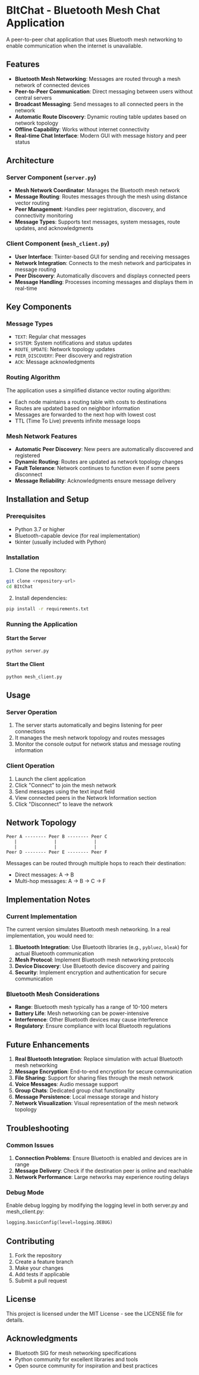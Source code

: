 # BItChat - Bluetooth Mesh Chat Application

A peer-to-peer chat application that uses Bluetooth mesh networking to enable communication when the internet is unavailable.

## Features

- **Bluetooth Mesh Networking**: Messages are routed through a mesh network of connected devices
- **Peer-to-Peer Communication**: Direct messaging between users without central servers
- **Broadcast Messaging**: Send messages to all connected peers in the network
- **Automatic Route Discovery**: Dynamic routing table updates based on network topology
- **Offline Capability**: Works without internet connectivity
- **Real-time Chat Interface**: Modern GUI with message history and peer status

## Architecture

### Server Component (`server.py`)
- **Mesh Network Coordinator**: Manages the Bluetooth mesh network
- **Message Routing**: Routes messages through the mesh using distance vector routing
- **Peer Management**: Handles peer registration, discovery, and connectivity monitoring
- **Message Types**: Supports text messages, system messages, route updates, and acknowledgments

### Client Component (`mesh_client.py`)
- **User Interface**: Tkinter-based GUI for sending and receiving messages
- **Network Integration**: Connects to the mesh network and participates in message routing
- **Peer Discovery**: Automatically discovers and displays connected peers
- **Message Handling**: Processes incoming messages and displays them in real-time

## Key Components

### Message Types
- `TEXT`: Regular chat messages
- `SYSTEM`: System notifications and status updates
- `ROUTE_UPDATE`: Network topology updates
- `PEER_DISCOVERY`: Peer discovery and registration
- `ACK`: Message acknowledgments

### Routing Algorithm
The application uses a simplified distance vector routing algorithm:
- Each node maintains a routing table with costs to destinations
- Routes are updated based on neighbor information
- Messages are forwarded to the next hop with lowest cost
- TTL (Time To Live) prevents infinite message loops

### Mesh Network Features
- **Automatic Peer Discovery**: New peers are automatically discovered and registered
- **Dynamic Routing**: Routes are updated as network topology changes
- **Fault Tolerance**: Network continues to function even if some peers disconnect
- **Message Reliability**: Acknowledgments ensure message delivery

## Installation and Setup

### Prerequisites
- Python 3.7 or higher
- Bluetooth-capable device (for real implementation)
- tkinter (usually included with Python)

### Installation
1. Clone the repository:
```bash
git clone <repository-url>
cd BItChat
```

2. Install dependencies:
```bash
pip install -r requirements.txt
```

### Running the Application

#### Start the Server
```bash
python server.py
```

#### Start the Client
```bash
python mesh_client.py
```

## Usage

### Server Operation
1. The server starts automatically and begins listening for peer connections
2. It manages the mesh network topology and routes messages
3. Monitor the console output for network status and message routing information

### Client Operation
1. Launch the client application
2. Click "Connect" to join the mesh network
3. Send messages using the text input field
4. View connected peers in the Network Information section
5. Click "Disconnect" to leave the network

## Network Topology

```
Peer A -------- Peer B -------- Peer C
   |              |              |
   |              |              |
Peer D -------- Peer E -------- Peer F
```

Messages can be routed through multiple hops to reach their destination:
- Direct messages: A → B
- Multi-hop messages: A → B → C → F

## Implementation Notes

### Current Implementation
The current version simulates Bluetooth mesh networking. In a real implementation, you would need to:

1. **Bluetooth Integration**: Use Bluetooth libraries (e.g., `pybluez`, `bleak`) for actual Bluetooth communication
2. **Mesh Protocol**: Implement Bluetooth mesh networking protocols
3. **Device Discovery**: Use Bluetooth device discovery and pairing
4. **Security**: Implement encryption and authentication for secure communication

### Bluetooth Mesh Considerations
- **Range**: Bluetooth mesh typically has a range of 10-100 meters
- **Battery Life**: Mesh networking can be power-intensive
- **Interference**: Other Bluetooth devices may cause interference
- **Regulatory**: Ensure compliance with local Bluetooth regulations

## Future Enhancements

1. **Real Bluetooth Integration**: Replace simulation with actual Bluetooth mesh networking
2. **Message Encryption**: End-to-end encryption for secure communication
3. **File Sharing**: Support for sharing files through the mesh network
4. **Voice Messages**: Audio message support
5. **Group Chats**: Dedicated group chat functionality
6. **Message Persistence**: Local message storage and history
7. **Network Visualization**: Visual representation of the mesh network topology

## Troubleshooting

### Common Issues
1. **Connection Problems**: Ensure Bluetooth is enabled and devices are in range
2. **Message Delivery**: Check if the destination peer is online and reachable
3. **Network Performance**: Large networks may experience routing delays

### Debug Mode
Enable debug logging by modifying the logging level in both server.py and mesh_client.py:
```python
logging.basicConfig(level=logging.DEBUG)
```

## Contributing

1. Fork the repository
2. Create a feature branch
3. Make your changes
4. Add tests if applicable
5. Submit a pull request

## License

This project is licensed under the MIT License - see the LICENSE file for details.

## Acknowledgments

- Bluetooth SIG for mesh networking specifications
- Python community for excellent libraries and tools
- Open source community for inspiration and best practices
